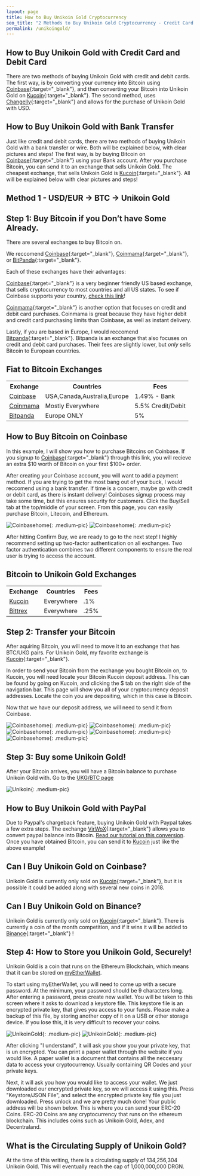 ```yaml
---
layout: page
title: How to Buy Unikoin Gold Cryptocurrency
seo_title: "2 Methods to Buy Unikoin Gold Cryptocurrency - Credit Card and Bank"
permalink: /unikoingold/
---
```


## How to Buy Unikoin Gold with Credit Card and Debit Card

There are two methods of buying Unikoin Gold with credit and debit cards. The first way, is by converting your currency into Bitcoin using [Coinbase](https://www.coinbase.com/join/53bc38a3b11f6623df000004){:target="_blank"}, and then converting your Bitcoin into Unikoin Gold on [Kucoin](https://www.kucoin.com/#/?r=22K26){:target="_blank"}. The second method, uses [Changelly](https://changelly.com/?ref_id=4af50f9c87f2){:target="_blank"} and allows for the purchase of Unikoin Gold with USD.


## How to Buy Unikoin Gold with Bank Transfer

Just like credit and debit cards, there are two methods of buying Unikoin Gold with a bank transfer or wire. Both will be explained below, with clear pictures and steps! The first way, is by buying Bitcoin on [Coinbase](https://www.coinbase.com/join/53bc38a3b11f6623df000004){:target="_blank"} using your Bank account. After you purchase Bitcoin, you can send it to an exchange that sells Unikoin Gold. The cheapest exchange, that sells Unikoin Gold is [Kucoin](https://www.kucoin.com/#/?r=22K26){:target="_blank"}. All will be explained below with clear pictures and steps!

## Method 1 - USD/EUR -> BTC -> Unikoin Gold


## Step 1: Buy Bitcoin if you Don’t have Some Already.

There are several exchanges to buy Bitcoin on.

 We reccomend [Coinbase](https://www.coinbase.com/join/53bc38a3b11f6623df000004){:target="_blank"}, [Coinmama](https://www.coinmama.com/?ref=buyaltcoinsworldwideio){:target="_blank"}, or [BitPanda](https://www.bitpanda.com/?ref=7989064235904733469){:target="_blank"}.

Each of these exchanges have their advantages: 

[Coinbase](https://www.coinbase.com/join/53bc38a3b11f6623df000004){:target="_blank"} is a very beginner friendly US based exchange, that sells cryptocurrency to most countries and all US states. To see if Coinbase supports your country, [check this link](https://support.coinbase.com/customer/en/portal/articles/1392031-what-countries-are-buys-and-sells-available-in-)!


[Coinmama](https://www.coinmama.com/?ref=buyaltcoinsworldwideio){:target="_blank"} is another option that focuses on credit and debit card purchases. Coinmama is great because they have higher debit and credit card purchasing limits than Coinbase, as well as instant delivery.

Lastly, if you are based in Europe, I would reccomend [Bitpanda](https://www.bitpanda.com/?ref=7989064235904733469){:target="_blank"}. Bitpanda is an exchange that also focuses on credit and debit card purchases. Their fees are slightly lower, but *only* sells Bitcoin to European countries.



## Fiat to Bitcoin Exchanges 
<table class="basic-table" align="center">
 <tr>
  <th>Exchange</th>
  <th>Countries</th>
  <th>Fees</th>
 </tr>

 <tr>
  <td><a href="https://www.coinbase.com/join/53bc38a3b11f6623df000004"> Coinbase</a></td>
  <td>USA,Canada,Australia,Europe</td>
  <td>1.49% - Bank </td>
 </tr>

 <tr>
  <td><a href="https://www.coinmama.com/?ref=buyaltcoinsworldwideio">Coinmama</a></td>
  <td>Mostly Everywhere</td>
  <td>5.5% Credit/Debit</td>
 </tr>
 <tr>
  <td><a href="https://www.bitpanda.com/?ref=7989064235904733469">Bitpanda</a></td>
  <td>Europe ONLY</td>
  <td>5%</td>
 </tr>
 
</table>

## How to Buy Bitcoin on Coinbase

In this example, I will show you how to purchase Bitcoins on Coinbase. If you signup to [Coinbase](https://www.coinbase.com/join/53bc38a3b11f6623df000004){:target="_blank"} through this link, you will recieve an extra $10 worth of Bitcoin on your first $100+ order.


After creating your Coinbase account, you will want to add a payment method. If you are trying to get the most bang out of your buck, I would reccomend using a bank transfer. If time is a concern, maybe go with credit or debit card, as there is instant delivery! Coinbases signup process may take some time, but this ensures security for customers. Click the Buy/Sell tab at the top/middle of your screen. From this page, you can easily purchase Bitcoin, Litecoin, and Ethereum.


![Coinbasehome](/img/Coinbase3.png){: .medium-pic}
![Coinbasehome](/img/Coinbase2.png){: .medium-pic}


After hitting Confirm Buy, we are ready to go to the next step! I highly recommend setting up two-factor authentication on all exchanges. Two factor authentication combines two different components to ensure the real user is trying to access the account. 


## Bitcoin to Unikoin Gold Exchanges 
<table class="basic-table" align="center">
 <tr>
  <th>Exchange</th>
  <th>Countries</th>
  <th>Fees</th>
 </tr>

 <tr>
  <td><a href="https://www.kucoin.com/#/?r=22K26"> Kucoin</a></td>
  <td>Everywhere</td>
  <td>.1% </td>
 </tr>

  <tr>
  <td><a href="https://bittrex.com/">Bittrex</a></td>
  <td>Everywhere</td>
  <td>.25%</td>
 </tr>
</table>

## Step 2: Transfer your Bitcoin

After aquiring Bitcoin, you will need to move it to an exchange that has BTC/UKG pairs. For Unikoin Gold, my favorite exchange is [Kucoin](https://www.kucoin.com/#/?r=22K26){:target="_blank"}.


 In order to send your Bitcoin from the exchange you bought Bitcoin on, to Kucoin, you will need locate your Bitcoin Kucoin deposit address. This can be found by going on Kucoin, and clicking the $ tab on the right side of the navigation bar. This page will show you all of your cryptocurrency deposit addresses. Locate the coin you are depositing, which in this case is Bitcoin.

 Now that we have our deposit address, we will need to send it from Coinbase. 

![Coinbasehome](/img/Send1.png){: .medium-pic}
![Coinbasehome](/img/kucoin1.png){: .medium-pic}
![Coinbasehome](/img/kucoin2.png){: .medium-pic}
![Coinbasehome](/img/Send2.png){: .medium-pic} 
![Coinbasehome](/img/Send3.png){: .medium-pic}


## Step 3: Buy some Unikoin Gold!

After your Bitcoin arrives, you will have a Bitcoin balance to purchase Unikoin Gold with. Go to the [UKG/BTC page](https://www.kucoin.com/#/trade.pro/DRGN-BTC)

![Unikoin](/img/ukgex.png){: .medium-pic}

## How to Buy Unikoin Gold with PayPal

Due to Paypal's chargeback feature, buying Unikoin Gold with Paypal takes a few extra steps. The exchange [VirWoX](https://www.virwox.com?r=22aa25){:target="_blank"} allows you to convert paypal balance into Bitcoin. [Read our tutorial on this conversion](/buy-bitcoin/paypal/). Once you have obtained Bitcoin, you can send it to [Kucoin](https://www.kucoin.com/#/?r=22K26) just like the above example!


## Can I Buy Unikoin Gold on Coinbase?

Unikoin Gold is currently only sold on [Kucoin](https://www.kucoin.com/#/?r=22K26){:target="_blank"}, but it is possible it could be added along with several new coins in 2018.

## Can I Buy Unikoin Gold on Binance?

Unikoin Gold is currently only sold on [Kucoin](https://www.kucoin.com/#/?r=22K26){:target="_blank"}. There is currently a coin of the month competition, and if it wins it will be added to [Binance](https://www.binance.com/?ref=18991911){:target="_blank"} !



## Step 4: How to Store you Unikoin Gold, Securely!

Unikoin Gold is a coin that runs on the Ethereum Blockchain, which means that it can be stored on [myEtherWallet](https://www.myetherwallet.com/). 

To start using myEtherWallet, you will need to come up with a secure password. At the minimum, your password should be 9 characters long. After entering a password, press create new wallet. You will be taken to this screen where it asks to download a keystore file. This keystore file is an encrypted private key, that gives you access to your funds. Please make a backup of this file, by storing another copy of it on a USB or other storage device. If you lose this, it is very difficult to recover your coins. 

![UnikoinGold](/img/ethpass.png){: .medium-pic}
![UnikoinGold](/img/keystore.png){: .medium-pic}

After clicking "I understand", it will ask you show you your private key, that is un encrypted. You can print a paper wallet through the website if you would like. A paper wallet is a document that contains all the neccesary data to access your cryptocurrency. Usually containing QR Codes and your private keys.


Next, it will ask you how you would like to access your wallet. We just downloaded our encrypted private key, so we will access it using this. Press "Keystore/JSON File", and select the encrypted private key file you just downloaded. Press unlock and we are pretty much done! Your public address will be shown below. This is where you can send your ERC-20 Coins. ERC-20 Coins are any cryptocurrency that runs on the ethereum blockchain. This includes coins such as Unikoin Gold, Adex, and Decentraland. 

## What is the Circulating Supply of Unikoin Gold?

At the time of this writing, there is a circulating supply of 134,256,304 Unikoin Gold. This will eventually reach the cap of 1,000,000,000 DRGN.	
